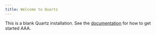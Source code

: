 ```yaml
---
title: Welcome to Quartz
---
```


This is a blank Quartz installation.
See the [documentation](https://quartz.jzhao.xyz) for how to get started AAA.
